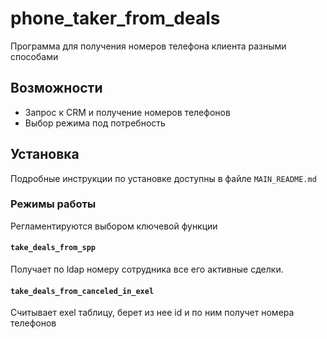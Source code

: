 # phone_taker_from_deals

Программа для получения номеров телефона клиента разными способами

##  Возможности
-  Запрос к CRM и получение номеров телефонов
-  Выбор режима под потребность

##  Установка
Подробные инструкции по установке доступны в файле `MAIN_README.md`

### Режимы работы
Регламентируются выбором ключевой функции 
#### `take_deals_from_spp`
Получает по ldap номеру сотрудника все его активные сделки.

#### `take_deals_from_canceled_in_exel`
Считывает exel таблицу, берет из нее id и по ним получет номера телефонов